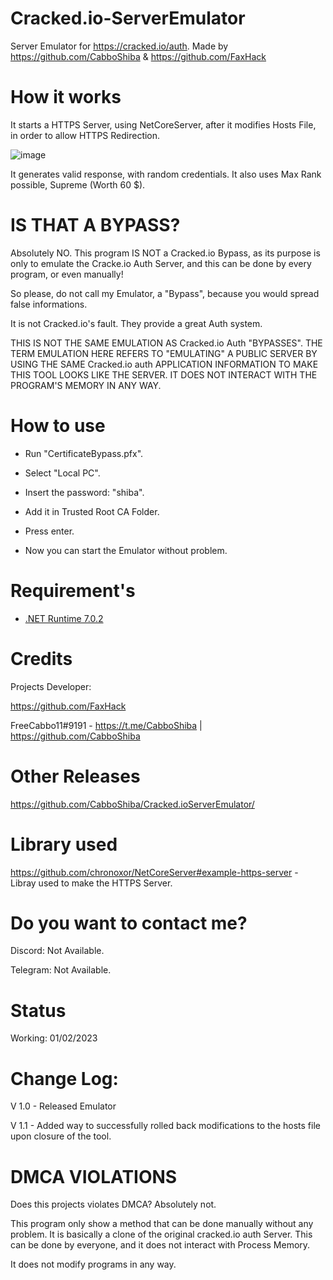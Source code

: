 # Cracked.io-ServerEmulator

Server Emulator for https://cracked.io/auth. Made by https://github.com/CabboShiba &amp; https://github.com/FaxHack

# How it works

It starts a HTTPS Server, using NetCoreServer, after it modifies Hosts File, in order to allow HTTPS Redirection.

![image](https://user-images.githubusercontent.com/92642446/215857678-7c4744e9-96d1-46c8-8696-75c64a35a2fe.png)

It generates valid response, with random credentials. It also uses Max Rank possible, Supreme (Worth 60 $).

# IS THAT A BYPASS?

Absolutely NO. This program IS NOT a Cracked.io Bypass, as its purpose is only to emulate the Cracke.io Auth Server, and this can be done by every program, or even manually!

So please, do not call my Emulator, a "Bypass", because you would spread false informations.

It is not Cracked.io's fault. They provide a great Auth system.

THIS IS NOT THE SAME EMULATION AS Cracked.io Auth "BYPASSES". THE TERM EMULATION HERE REFERS TO "EMULATING" A PUBLIC SERVER BY USING THE SAME Cracked.io auth APPLICATION INFORMATION TO MAKE THIS TOOL LOOKS LIKE THE SERVER. IT DOES NOT INTERACT WITH THE PROGRAM'S MEMORY IN ANY WAY.

# How to use

- Run "CertificateBypass.pfx".

- Select "Local PC".

- Insert the password: "shiba".

- Add it in Trusted Root CA Folder.

- Press enter.

- Now you can start the Emulator without problem.

# Requirement's

- [.NET Runtime 7.0.2](https://dotnet.microsoft.com/en-us/download/dotnet/thank-you/runtime-7.0.2-windows-x64-installer)
 
 
# Credits

Projects Developer:

https://github.com/FaxHack

FreeCabbo11#9191 - https://t.me/CabboShiba | https://github.com/CabboShiba

# Other Releases

https://github.com/CabboShiba/Cracked.ioServerEmulator/

# Library used

https://github.com/chronoxor/NetCoreServer#example-https-server - Libray used to make the HTTPS Server.

# Do you want to contact me?

Discord: Not Available.

Telegram: Not Available.

# Status

Working: 01/02/2023

# Change Log:

V 1.0 - Released Emulator

V 1.1 - Added way to successfully rolled back modifications to the hosts file upon closure of the tool.


# DMCA VIOLATIONS
Does this projects violates DMCA? Absolutely not.

This program only show a method that can be done manually without any problem. It is basically a clone of the original cracked.io auth Server. This can be done by everyone, and it does not interact with Process Memory.

It does not modify programs in any way.
